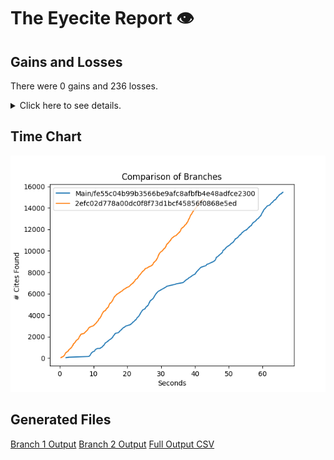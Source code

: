 # The Eyecite Report :eye:



Gains and Losses
---------
There were 0 gains and 236 losses.

<details>
<summary>Click here to see details.</summary>

|     id     |  Gain  |      Loss      |
| ---------- | ------ | -------------- |
|  4746031   |        |  Llamas-Villa  |
|  4746031   |        |      Pena      |
|  4746031   |        |      Buie      |
|  4799679   |        |     Graham     |
|  4799679   |        |     Akins      |
|  5066102   |        |   Fredericks   |
|  5071459   |        |     Burks      |
|  5071459   |        |     Greene     |
|  5112424   |        |     Jones      |
|  5112424   |        |    Overmyer    |
|  5123092   |        |     Atwood     |
|  5160500   |        |     Sibley     |
|  5165179   |        |   Rodriguez    |
|  5165179   |        |   McKinstrey   |
|  5167616   |        |     Toney      |
|  5618955   |        |   Widincamp    |
|  5656104   |        |     Malouf     |
|  5750897   |        |    Preston     |
|  1996784   |        |     Caplin     |
|  2014564   |        |    Hanreddy    |
|  2060699   |        |    Frohlich    |
|  1917661   |        |     Doucet     |
|  3419420   |        |      Best      |
|  3419420   |        |     Martin     |
|  3419420   |        |   Cunningham   |
|  2303811   |        |     Campos     |
|  2303811   |        |     Lovett     |
|  2303811   |        |   Butzberger   |
|  2303811   |        |     Miller     |
|  2303811   |        |     Campos     |
|  2303811   |        |  Vanderweele   |
|  2387663   |        |     Murray     |
|  1662392   |        |   Jergnigan    |
|  1744543   |        |     Solem      |
|  1744543   |        |    Faretta     |
|  1804094   |        |     Mercer     |
|  1783747   |        |   Kaperonis    |
|  1783747   |        |     Vallon     |
|  2168388   |        |    Tomasek     |
|  1853016   |        |     Tyler      |
|  1137818   |        |    Cherney     |
|  1137818   |        |    Beekner     |
|  1137818   |        |     Payne      |
|  1341018   |        |     Looney     |
|  1537257   |        |     Greger     |
|  1537257   |        |      Pope      |
|  1546016   |        |     Pettit     |
|  1546016   |        |    Vincenzi    |
|  1546016   |        |     Davis      |
|  1929026   |        |     Walker     |
|  1940979   |        |    Wallace     |
|  1941966   |        |    LeBrane     |


</details>



Time Chart
---------

![image](https://raw.githubusercontent.com/freelawproject/eyecite/artifacts/203/results/chart.png)


Generated Files
---------

[Branch 1 Output](https://raw.githubusercontent.com/freelawproject/eyecite/artifacts/203/results/fe55c04b99b3566be9afc8afbfb4e48adfce2300.json)
[Branch 2 Output](https://raw.githubusercontent.com/freelawproject/eyecite/artifacts/203/results/2efc02d778a00dc0f8f73d1bcf45856f0868e5ed.json)
[Full Output CSV ](https://raw.githubusercontent.com/freelawproject/eyecite/artifacts/203/results/output.csv)
